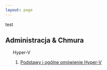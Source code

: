 ```yaml
---
layout: page
---
```

test
<section>
	<h1>Administracja & Chmura</h1>
	<ul>
		<p>Hyper-V
			<ol>
				<li><a href="{{ "/Hyper-V" | prepend: site.baseurl | replace: '//', '/' }}"><p>Podstawy i ogólne omówienie Hyper-V</p></a></li>
			</ol>
		</p>
	</ul>
</section>